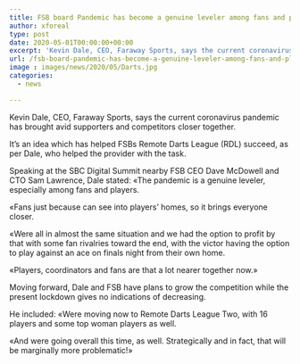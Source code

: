 ```yaml
---
title: FSB board Pandemic has become a genuine leveler among fans and players
author: xforeal 
type: post
date: 2020-05-01T00:00:00+00:00
excerpt: 'Kevin Dale, CEO, Faraway Sports, says the current coronavirus pandemic has brought avid supporters and competitors closer together '
url: /fsb-board-pandemic-has-become-a-genuine-leveler-among-fans-and-players/
image : images/news/2020/05/Darts.jpg
categories:
  - news

---
```

Kevin Dale, CEO, Faraway Sports, says the current coronavirus pandemic has brought avid supporters and competitors closer together. 

It&#8217;s an idea which has helped FSBs Remote Darts League (RDL) succeed, as per Dale, who helped the provider with the task. 

Speaking at the SBC Digital Summit nearby FSB CEO Dave McDowell and CTO Sam Lawrence, Dale stated: &#171;The pandemic is a genuine leveler, especially among fans and players. 

&#171;Fans just because can see into players&#8217; homes, so it brings everyone closer. 

&#171;Were all in almost the same situation and we had the option to profit by that with some fan rivalries toward the end, with the victor having the option to play against an ace on finals night from their own home. 

&#171;Players, coordinators and fans are that a lot nearer together now.&#187; 

Moving forward, Dale and FSB have plans to grow the competition while the present lockdown gives no indications of decreasing. 

He included: &#171;Were moving now to Remote Darts League Two, with 16 players and some top woman players as well. 

&#171;And were going overall this time, as well. Strategically and in fact, that will be marginally more problematic!&#187;